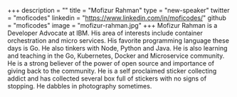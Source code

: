 +++
description = ""
title = "Mofizur Rahman"
type = "new-speaker"
twitter = "moficodes"
linkedin = "https://www.linkedin.com/in/moficodes/"
github = "moficodes"
image = "mofizur-rahman.jpg"
+++
Mofizur Rahman is a Developer Advocate at IBM. His area of interests include container orchestration and micro services. His favorite programming language these days is Go. He also tinkers with Node, Python and Java. He is also learning and teaching in the Go, Kubernetes, Docker and Microservice community. He is a strong believer of the power of open source and importance of giving back to the community. He is a self proclaimed sticker collecting addict and has collected several box full of stickers with no signs of stopping. He dabbles in photography sometimes.